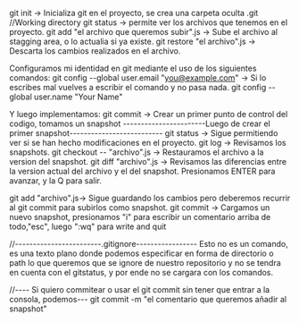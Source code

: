git init -> Inicializa git en el proyecto, se crea una carpeta oculta .git //Working directory
git status -> permite ver los archivos que tenemos en el proyecto.
git add "el archivo que queremos subir".js -> Sube el archivo al stagging area, o lo actualia si ya existe.
git restore "el archivo".js -> Descarta los cambios realizados en el archivo.


Configuramos mi identidad en git mediante el uso de los siguientes comandos:
git config --global user.email "you@example.com" -> Si lo escribes mal vuelves a escribir el comando y no pasa nada.
git config --global user.name "Your Name" 

Y luego implementamos:
git commit -> Crear un primer punto de control del codigo, tomamos un snapshot
-----------------------Luego de crear el primer snapshot--------------------------
git status -> Sigue permitiendo ver si se han hecho modificaciones en el proyecto.
git log -> Revisamos los snapshots.
git checkout -- "archivo".js -> Restauramos el archivo a la version del snapshot.
git diff "archivo".js -> Revisamos las diferencias entre la version actual del archivo y el del snapshot.
                         Presionamos ENTER para avanzar, y la Q para salir.

git add "archivo".js-> Sigue guardando los cambios pero deberemos recurrir al git commit para subirlos como snapshot.
git commit -> Cargamos un nuevo snapshot, presionamos "i" para escribir un comentario arriba de todo,"esc", luego ":wq" para write and quit


//------------------------.gitignore-----------------
Esto no es un comando, es una texto plano donde podemos especificar en forma de directorio o path lo que queremos que se ignore de nuestro repositorio y no se tendra en cuenta con el gitstatus, y por ende no se cargara con los comandos.

//---- Si quiero commitear o usar el git commit sin tener que entrar a la consola, podemos---
git commit -m "el comentario que queremos añadir al snapshot"